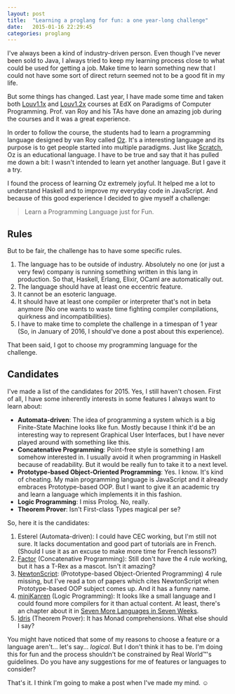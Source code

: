 ```yaml
---
layout: post
title:  "Learning a proglang for fun: a one year-long challenge"
date:   2015-01-16 22:29:45
categories: proglang
---
```


I've always been a kind of industry-driven person. Even though I've never been sold to Java, I always tried to keep my learning process close to what could be used for getting a job. Make time to learn something new that I could not have some sort of direct return seemed not to be a good fit in my life.

But some things has changed. Last year, I have made some time and taken both [Louv1.1x][louv1.1x] and [Louv1.2x][louv1.2x] courses at EdX on Paradigms of Computer Programming. Prof. van Roy and his TAs have done an amazing job during the courses and it was a great experience.

In order to follow the course, the students had to learn a programming language designed by van Roy called [Oz][mozart-system]. It's a interesting language and its purpose is to get people started into multiple paradigms. Just like [Scratch][scratch], Oz is an educational language. I have to be true and say that it has pulled me down a bit: I wasn't intended to learn yet another language. But I gave it a try.

I found the process of learning Oz extremely joyful. It helped me a lot to understand Haskell and to improve my everyday code in JavaScript. And because of this good experience I decided to give myself a challenge:

> Learn a Programming Language just for Fun.

Rules
----

But to be fair, the challenge has to have some specific rules.

1. The language has to be outside of industry. Absolutely no one (or just a very few) company is running something written in this lang in production. So that, Haskell, Erlang, Elixir, OCaml are automatically out.
2. The language should have at least one eccentric feature.
3. It cannot be an esoteric language.
4. It should have at least one compiler or interpreter that's not in beta anymore (No one wants to waste time fighting compiler compilations, quirkness and incompatibilities).
5. I have to make time to complete the challenge in a timespan of 1 year (So, in January of 2016, I should've done a post about this experience).

That been said, I got to choose my programming language for the challenge.

Candidates
---

I've made a list of the candidates for 2015. Yes, I still haven't chosen. First of all, I have some inherently interests in some features I always want to learn about:

- **Automata-driven**:
	The idea of programming a system which is a big Finite-State Machine looks like fun. Mostly because I think it'd be an interesting way to represent Graphical User Interfaces, but I have never played around with something like this.
- **Concatenative Programming**:
	  Point-free style is something I am somehow interested in. I usually avoid it when programming in Haskell because of readability. But it would be really fun to take it to a next level.
- **Prototype-based Object-Oriented Programming**:
	Yes. I know. It's kind of cheating. My main programming language is JavaScript and it already embraces Prototype-based OOP. But I want to give it an academic try and learn a language which implements it in this fashion.
- **Logic Programming**:
	I miss Prolog. No, really.
- **Theorem Prover**:
	Isn't First-class Types magical per se?

So, here it is the candidates:

1. Esterel (Automata-driven):
	I could have CEC working, but I'm still not sure. It lacks documentation and good part of tutorials are in French. (Should I use it as an excuse to make more time for French lessons?)
2. [Factor][factor] (Concatenative Programming):
	Still don't have the 4 rule working, but it has a T-Rex as a mascot. Isn't it amazing?
3. [NewtonScript][ns]: (Prototype-based Object-Oriented Programming)
	4 rule missing, but I've read a ton of papers which cites NewtonScript when Prototype-based OOP subject comes up. And it has a funny name.
2. [miniKanren][minik] (Logic Programming):
	It looks like a small language and I could found more compilers for it than actual content. At least, there's an chapter about it in [Seven More Languages in Seven Weeks][7in7].
3. [Idris][idris] (Theorem Prover):
    It has Monad comprehensions. What else should I say?

You might have noticed that some of my reasons to choose a feature or a language aren't... let's say... *logical*. But I don't think it has to be. I'm doing this for fun and the process shouldn't be constrained by Real World™'s guidelines. Do you have any suggestions for me of features or languages to consider?

That's it. I think I'm going to make a post when I've made my mind. ☺

[louv1.1x]: https://www.edx.org/course/paradigms-computer-programming-louvainx-louv1-1x
[louv1.2x]: https://www.edx.org/course/paradigms-computer-programming-louvainx-louv1-2x
[mozart-system]: http://mozart.github.io/
[7in7]: https://pragprog.com/book/7lang/seven-more-languages-in-seven-weeks
[factor]: http://factorcode.org/
[ns]: http://newtonscript.org/
[minik]: http://minikanren.org/
[idris]: http://www.idris-lang.org/
[scratch]: http://scratch.mit.edu/

